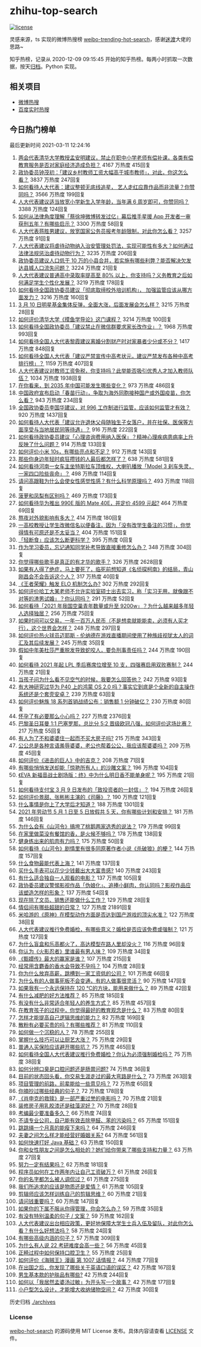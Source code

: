 # zhihu-top-search

[![license](https://img.shields.io/github/license/Arrackisarookie/zhihu-top-search)](https://github.com/Arrackisarookie/zhihu-top-search/blob/master/LICENSE)

灵感来源，ts 实现的微博热搜榜 [weibo-trending-hot-search](https://github.com/justjavac/weibo-trending-hot-search)，感谢[迷渡](https://github.com/justjavac)大佬的思路~

知乎热榜，记录从 2020-12-09 09:15:45 开始的知乎热榜。每两小时抓取一次数据，按天[归档](./archives)。Python 实现。

## 相关项目
+ [微博热搜](https://github.com/Arrackisarookie/weibo-hot-search)
+ [百度实时热搜](https://github.com/Arrackisarookie/baidu-hot-search)

## 今日热门榜单

<!-- Rank Begin -->

最后更新时间 2021-03-11 12:24:16

1. [两会代表清华大学教授孟安明建议，禁止在职中小学老师有偿补课，各类有偿教育服务是否对家庭经济造成负担？](https://www.zhihu.com/question/448419438) 4167 万热度 415回复
1. [政协委员钟茂初：「建议乡村教师工资大幅高于城市教师」，对此，你这怎么看？](https://www.zhihu.com/question/448359133) 3837 万热度 247回复
1. [如何看待人大代表：建议整顿无底线追星， 艺人走红应靠作品而非流量？你赞同吗？](https://www.zhihu.com/question/448545659) 3566 万热度 199回复
1. [人大代表建议适当放宽小学新生入学年龄，当年满 6 周岁即可，你赞同吗？](https://www.zhihu.com/question/448559898) 3388 万热度 124回复
1. [如何从法律角度理解「蔡徐坤微博转发过亿」幕后推手星援 App 开发者一审获刑五年？有哪些启示？](https://www.zhihu.com/question/448562224) 3300 万热度 58回复
1. [人大代表蒋胜男建议，放宽国家公务员报考年龄限制，对此你怎么看？](https://www.zhihu.com/question/447039783) 3257 万热度 91回复
1. [人大代表建议将虐待动物纳入治安管理处罚法，实现可能性有多大？如何通过法律法规惩治虐待动物行为？](https://www.zhihu.com/question/448536131) 3235 万热度 206回复
1. [政协委员建议人口低于 10 万的小县合并，若实施有哪些利弊？能否解决欠发达县城人口流失问题？](https://www.zhihu.com/question/448537934) 3224 万热度 21回复
1. [人大代表建议普通高中录取率提高至 80% 以上，你支持吗？义务教育之后如何满足学生个性化发展？](https://www.zhihu.com/question/448440699) 3219 万热度 178回复
1. [如何看待全国政协委员建议「彻底取缔校外培训机构」， 加强监管应该从哪方面发力？](https://www.zhihu.com/question/448474428) 3216 万热度 160回复
1. [3 月 10 日明星基金集体反弹，全面大涨，后面发展会怎么样？](https://www.zhihu.com/question/448591120) 3215 万热度 28回复
1. [如何评价清华大学《摸鱼学导论》这门课程？](https://www.zhihu.com/question/448630016) 3214 万热度 100回复
1. [如何看待全国政协委员「建议禁止在微信群要求家长改作业」？](https://www.zhihu.com/question/448203861) 1968 万热度 993回复
1. [如何看待全国人大代表黎霞建议离婚分割财产时对家暴者少分或不分？](https://www.zhihu.com/question/448382475) 1417 万热度 848回复
1. [如何看待全国人大代表「建议严禁宣传中高考状元，建议严禁发布各种中高考排行榜」？](https://www.zhihu.com/question/448195929) 1159 万热度 407回复
1. [人大代表建议对教师工资免税，你支持吗？此举能否吸引优秀人才加入教师队伍？](https://www.zhihu.com/question/448361377) 1034 万热度 1938回复
1. [在你看来，到 2035 年中国可能发生哪些变化？](https://www.zhihu.com/question/447592800) 973 万热度 486回复
1. [中国政府宣布启动「春苗行动」，争取为海外同胞接种国产或外国疫苗，你怎么看？](https://www.zhihu.com/question/448217663) 943 万热度 234回复
1. [全国政协委员李国华建议，对 996 工作制进行监管，应该如何监管才有效？](https://www.zhihu.com/question/448500726) 920 万热度 1437回复
1. [如何看待人大代表「建议允许退休父母随独生子女落户，并在社保、医保等方面享受与当地居民同等待遇」？](https://www.zhihu.com/question/448360534) 916 万热度 222回复
1. [如何看待政协委员建议「心理咨询费用纳入医保」？精神心理疾病患病率上升反映了什么问题？](https://www.zhihu.com/question/448413544) 914 万热度 133回复
1. [如何评价小米 10s，有哪些亮点和不足？](https://www.zhihu.com/question/448239993) 912 万热度 143回复
1. [那些你身边年轻时疯狂攒钱的人最后都怎样了？](https://www.zhihu.com/question/408964456) 638 万热度 581回复
1. [如何看待河南一女车主坐特斯拉车顶维权，大喇叭播放「Model 3 刹车失灵，一家四口险些丧命」？](https://www.zhihu.com/question/448569872) 498 万热度 114回复
1. [请问高跟鞋为什么会使女性感觉性感？有什么科学原理吗？](https://www.zhihu.com/question/364229842) 493 万热度 118回复
1. [菠萝和凤梨有区别吗？](https://www.zhihu.com/question/20788381) 469 万热度 173回复
1. [如何看待华为推出 990E 版的 Mate 40E，并定价 4599 元起?](https://www.zhihu.com/question/448542406) 464 万热度 69回复
1. [熬夜对外貌影响有多大？](https://www.zhihu.com/question/284075314) 414 万热度 180回复
1. [一高校教授让学生改微信名以便备注，因为「没有改学生备注的习惯」，你觉得情有可原还是不太妥当？](https://www.zhihu.com/question/447768082) 404 万热度 151回复
1. [「轻断食」应该怎么断更科学？](https://www.zhihu.com/roundtable/haochiqingnian) 395 万热度 0回复
1. [作为学习委员，忘记通知同学补考导致直接重修怎么办？](https://www.zhihu.com/question/367786613) 348 万热度 304回复
1. [你觉得哪些歌手是真正的有才华的歌手？](https://www.zhihu.com/question/421648239) 326 万热度 2628回复
1. [如果有人得了绝症，马上要死了，临死前想知道《名侦探柯南》的结局，青山刚昌会不会告诉这个人？](https://www.zhihu.com/question/448275927) 317 万热度 40回复
1. [《王者荣耀》触发 ELO 机制怎么办?](https://www.zhihu.com/question/341453743) 302 万热度 292回复
1. [如何评价哈工大某老师不允许实验室硕士出去实习，称「实习无用，就像跟不对等的渣男试婚」？你认同吗？](https://www.zhihu.com/question/448390973) 291 万热度 52回复
1. [如何看待「2021 年我国空巢青年数量或升至 9200w」？为什么越来越多年轻人选择独居？](https://www.zhihu.com/question/448562387) 256 万热度 75回复
1. [如果时间可以交易，一年一百万人民币（不是想卖就能能卖，必须有人买才行），这个世界会怎样？](https://www.zhihu.com/question/448434265) 248 万热度 297回复
1. [如何评价热火球员迈耶斯 - 伦纳德在游戏直播期间使用了种族歧视犹太人的词汇及其后续发展？](https://www.zhihu.com/question/448553060) 245 万热度 35回复
1. [假如中年美杜莎严重脱发导致蛇咬人，要负刑事责任吗？](https://www.zhihu.com/question/447530178) 244 万热度 190回复
1. [如何看待 2021 年起 LPL 季后赛席位增至 10 支，四强赛启用双败赛制？](https://www.zhihu.com/question/438866948) 244 万热度 21回复
1. [当孩子问为什么看不见空气的时候，我要怎么回答他？](https://www.zhihu.com/question/447360931) 242 万热度 93回复
1. [有大神研究过华为 P40 上的鸿蒙 OS 2.0 吗？事实它到底是个全新的自主操作系统还是个套壳安卓？](https://www.zhihu.com/question/448136663) 239 万热度 63回复
1. [如何评价魅族 18 系列首销战绩公布：销售额 1 分钟破亿？](https://www.zhihu.com/question/448204205) 230 万热度 80回复
1. [怀孕了有必要那么小心吗？](https://www.zhihu.com/question/27690623) 227 万热度 2376回复
1. [巴黎圣日耳曼 1:1 巴塞罗那，总比分 5:2 晋级欧冠八强，如何评价这场比赛？](https://www.zhihu.com/question/448696957) 217 万热度 55回复
1. [有人为了不和婆婆住一起而不买大房子吗?](https://www.zhihu.com/question/407531585) 215 万热度 343回复
1. [公公总是各种言语羞辱婆婆，老公也帮着公公，我应该帮婆婆吗？](https://www.zhihu.com/question/447614786) 209 万热度 45回复
1. [如何评价《进击的巨人》中的吉克？](https://www.zhihu.com/question/60927899) 208 万热度 71回复
1. [有哪些悄悄发送却能「惊艳所有人」的沙雕文案？](https://www.zhihu.com/question/443152285) 196 万热度 104回复
1. [《EVA 新福音战士剧场版：终》中为什么明日香不能单身呢？](https://www.zhihu.com/question/448404415) 195 万热度 21回复
1. [如何看待支付宝 3 月 9 日发布的「致投资者的一封信」？](https://www.zhihu.com/question/448531684) 194 万热度 26回复
1. [如何评价景甜、张彬彬主演的《司藤》？](https://www.zhihu.com/question/448202818) 190 万热度 121回复
1. [什么事情是你上了大学后才知道？](https://www.zhihu.com/question/355322953) 188 万热度 1301回复
1. [2021 年劳动节 5 月 1 日至 5 日放假共 5 天，你有哪些计划和安排？](https://www.zhihu.com/question/448603091) 181 万热度 146回复
1. [为什么会有《山河令》搞垮了桃鹅两家选秀的说法？](https://www.zhihu.com/question/448035069) 179 万热度 99回复
1. [在家里做菜没有餐馆的香，是火候不够吗？](https://www.zhihu.com/question/448347304) 178 万热度 138回复
1. [健身练出来的肌肉有力吗？](https://www.zhihu.com/question/447230236) 175 万热度 50回复
1. [如何看待《山河令》剧情里有很多同原著作者小说《杀破狼》的梗？](https://www.zhihu.com/question/448461343) 144 万热度 157回复
1. [什么食物最能代表上海？](https://www.zhihu.com/question/447695693) 141 万热度 137回复
1. [买什么手表可以花少少钱戴出大大富贵感?](https://www.zhihu.com/question/415690787) 140 万热度 243回复
1. [有什么适合独自一人观看的电影？](https://www.zhihu.com/question/31772302) 137 万热度 105回复
1. [政协委员建议警惕影视作品「伪娘化」、追捧小鲜肉，你认同吗？影视作品应该塑造怎样的形象？](https://www.zhihu.com/question/448683996) 137 万热度 54回复
1. [现在除了文员、销售还能做什么工作？](https://www.zhihu.com/question/429496537) 129 万热度 28回复
1. [情侣间有哪些超甜的日常？](https://www.zhihu.com/question/63310794) 127 万热度 21891回复
1. [米哈游的《原神》在模型动作方面是否达到国产游戏的顶尖水准？](https://www.zhihu.com/question/445670587) 122 万热度 38回复
1. [人大代表建议推行免费婚检，有哪些意义？婚检是否应该免费或强制？](https://www.zhihu.com/question/448531882) 121 万热度 127回复
1. [为什么盲盒和乐高都火了，高达模型在路人里却没火？](https://www.zhihu.com/question/445171544) 116 万热度 96回复
1. [你认为《火影忍者》里谁最有男人味？](https://www.zhihu.com/question/447484394) 109 万热度 34回复
1. [《甄嬛传》最大的赢家是谁？](https://www.zhihu.com/question/285057628) 107 万热度 215回复
1. [经常用含麝香的香水会导致不孕吗？](https://www.zhihu.com/question/20129126) 104 万热度 28回复
1. [你为什么放弃高薪，跳槽到一家工资低的公司？](https://www.zhihu.com/question/24189294) 101 万热度 66回复
1. [为什么有的人做事死板不会变通，有的人做事很灵活？](https://www.zhihu.com/question/22947443) 90 万热度 147回复
1. [如果我有一个永远保持在 120 ℃的方块，能用来做什么？](https://www.zhihu.com/question/448323743) 89 万热度 42回复
1. [有什么减肥的好方法推荐？](https://www.zhihu.com/question/441015831) 85 万热度 185回复
1. [有没有什么非常适合年轻人的养生方式？](https://www.zhihu.com/question/403881920) 85 万热度 457回复
1. [在教育孩子的过程中，你觉得最好的教育观念是什么？](https://www.zhihu.com/question/442433746) 83 万热度 80回复
1. [怎样才能提高自己逻辑思维的能力？](https://www.zhihu.com/question/333617763) 82 万热度 169回复
1. [散粉有必要买贵的吗？有哪些推荐？](https://www.zhihu.com/question/46710969) 81 万热度 110回复
1. [如何做一个沉稳的人？](https://www.zhihu.com/question/298243670) 78 万热度 255回复
1. [掌握什么技巧可以让厨艺大涨？](https://www.zhihu.com/question/447777059) 75 万热度 29回复
1. [普通人买保险应该避开哪些坑？](https://www.zhihu.com/question/302888154) 75 万热度 465回复
1. [如何看待全国人大代表建议推行免费婚检？你认为必须强制婚检吗？](https://www.zhihu.com/question/448556408) 75 万热度 38回复
1. [如何分辨口臭是口腔问题还是肠胃问题?](https://www.zhihu.com/question/27883412) 74 万热度 36回复
1. [目前的状态回头看，你交易生涯走过的最大弯路是什么？](https://www.zhihu.com/question/433145430) 73 万热度 263回复
1. [项目管理的前路，前辈能给一些意见吗？](https://www.zhihu.com/question/35563186) 72 万热度 65回复
1. [你摘抄过哪些经典的句子？](https://www.zhihu.com/question/437698742) 72 万热度 178回复
1. [《肖申克的救赎》是一部严重过誉的电影吗？](https://www.zhihu.com/question/26063628) 70 万热度 21回复
1. [装修房子用乳胶漆还是硅藻泥好？](https://www.zhihu.com/question/62891331) 70 万热度 28回复
1. [考编最少要准备多久？](https://www.zhihu.com/question/293537613) 66 万热度 74回复
1. [不请专业公司，自己能有效去除甲醛、苯的污染吗？](https://www.zhihu.com/question/35664576) 65 万热度 151回复
1. [跳跳绳一个月真的能瘦下来吗？](https://www.zhihu.com/question/427465220) 64 万热度 246回复
1. [夫妻之间怎么样才能经营好婚姻关系?](https://www.zhihu.com/question/349031552) 64 万热度 561回复
1. [如何快速打好 Java 基础？](https://www.zhihu.com/question/50904128) 63 万热度 150回复
1. [你和女性朋友之间是怎么相处的？她们给你带来了哪些支持和力量？](https://www.zhihu.com/question/447555098) 63 万热度 27回复
1. [努力一定有结果吗？](https://www.zhihu.com/question/447984108) 62 万热度 181回复
1. [程序员如何在工作两年内让自己工资破万？](https://www.zhihu.com/question/64648392) 61 万热度 26回复
1. [你的名字都怎么被人调侃过？](https://www.zhihu.com/question/56961231) 61 万热度 275回复
1. [我们所追求的应该是物质还是爱情？](https://www.zhihu.com/question/448523075) 61 万热度 105回复
1. [剪辑师应该怎样训练自己的剪辑思维？](https://www.zhihu.com/question/299238934) 60 万热度 21回复
1. [请问钱重要吗？](https://www.zhihu.com/question/447810483) 60 万热度 147回复
1. [如果你的下属不服从你得管理，你会怎么办？](https://www.zhihu.com/question/325156471) 59 万热度 35回复
1. [有没有特别温柔的句子 / 文案？](https://www.zhihu.com/question/439571782) 59 万热度 162回复
1. [人大代表建议出台相应政策，更好地保障大学生士兵入伍及留队，对此你怎么看？有什么好想法吗？](https://www.zhihu.com/question/448538549) 58 万热度 24回复
1. [有哪些高级内涵的句子？](https://www.zhihu.com/question/430792595) 57 万热度 309回复
1. [为什么有人说 22 考研难度会高一些？](https://www.zhihu.com/question/427845043) 56 万热度 45回复
1. [正畸过程中如何保持口腔卫生？](https://www.zhihu.com/question/63548489) 55 万热度 25回复
1. [如何评价《海贼王》漫画 第 1007 话情报？](https://www.zhihu.com/question/448495593) 44 万热度 77回复
1. [在出国之后，你发现了哪些关于英语口语的误区？](https://www.zhihu.com/question/363007395) 42 万热度 167回复
1. [男生基本款的护肤品有哪些?](https://www.zhihu.com/question/35348374) 42 万热度 244回复
1. [如何以「我居然孟婆汤过敏」为开头写一个故事？](https://www.zhihu.com/question/443034796) 42 万热度 177回复
1. [小户型怎么设计，才能增大收纳储物空间？](https://www.zhihu.com/question/446526971) 42 万热度 30回复
<!-- Rank End -->

历史归档 [./archives](./archives)

### License

[weibo-hot-search](https://github.com/Arrackisarookie/zhihu-top-search) 的源码使用 MIT License 发布。具体内容请查看 [LICENSE](./LICENSE) 文件。
